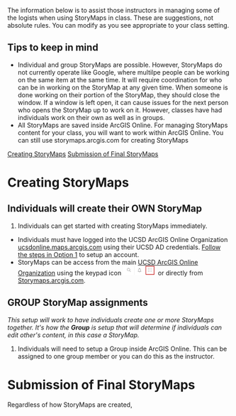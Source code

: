 The information below is to assist those instructors in managing some of the logists when using StoryMaps in class. These are suggestions, not absolute rules. You can modify as you see appropriate to your class setting.

## Tips to keep in mind
- Individual and group StoryMaps are possible. However, StoryMaps do not currently operate like Google, where multilpe people can be working on the same item at the same time. It will require coordination for who can be in working on the StoryMap at any given time. When someone is done working on their portion of the StoryMap, they should close the window. If a window is left open, it can cause issues for the next person who opens the StoryMap up to work on it. However, classes have had individuals work on their own as well as in groups.
- All StoryMaps are saved inside ArcGIS Online. For managing StoryMaps content for your class, you will want to work within ArcGIS Online. You can still use storymaps.arcgis.com for creating StoryMaps

[Creating StoryMaps](#creating-storymaps)
[Submission of Final StoryMaps](#submission-of-final-storymaps)


# Creating StoryMaps
## Individuals will create their OWN StoryMap
1. Individuals can get started with creating StoryMaps immediately. 
  - Individuals must have logged into the UCSD ArcGIS Online Organization [ucsdonline.maps.arcgis.com](https://ucsdonline.maps.arcgis.com/) using their UCSD AD credentials. [Follow the steps in Option 1](https://ucsd.libguides.com/gis/arcgisaccount) to setup an account.
  - StoryMaps can be access from the main [UCSD ArcGIS Online Organization](https://ucsdonline.maps.arcgis.com/) using the keypad icon <img src="../images/Numberpad.png" width = 75> or directly from [Storymaps.arcgis.com](http://storymaps.arcgis.com/).

## GROUP StoryMap assignments
*This setup will work to have individuals create one or more StoryMaps together. It's how the **Group** is setup that will determine if individuals can edit other's content, in this case a StoryMap.*
1. Individuals will need to setup a Group inside ArcGIS Online. This can be assigned to one group member or you can do this as the instructor. 


# Submission of Final StoryMaps
Regardless of how StoryMaps are created, 
